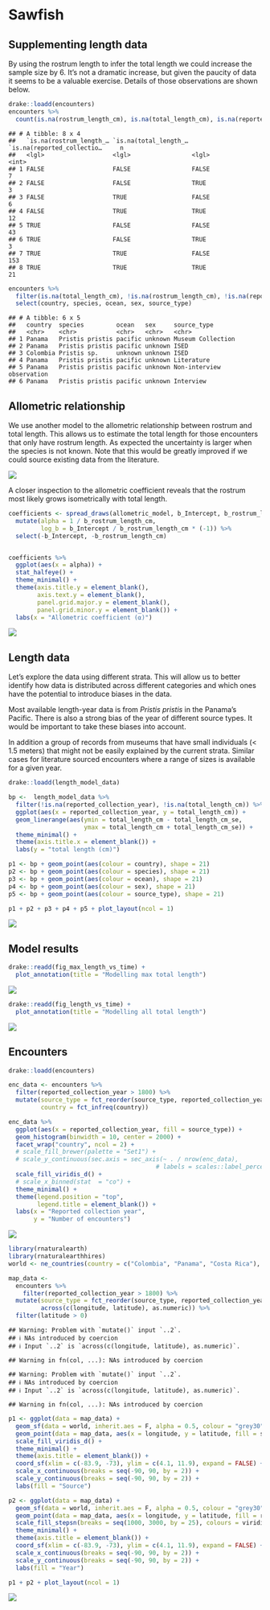 Sawfish
================

## Supplementing length data

By using the rostrum length to infer the total length we could increase
the sample size by 6. It’s not a dramatic increase, but given the
paucity of data it seems to be a valuable exercise. Details of those
observations are shown below.

``` r
drake::loadd(encounters)
encounters %>%
  count(is.na(rostrum_length_cm), is.na(total_length_cm), is.na(reported_collection_year))
```

    ## # A tibble: 8 x 4
    ##   `is.na(rostrum_length_… `is.na(total_length_… `is.na(reported_collectio…     n
    ##   <lgl>                   <lgl>                 <lgl>                      <int>
    ## 1 FALSE                   FALSE                 FALSE                          7
    ## 2 FALSE                   FALSE                 TRUE                           3
    ## 3 FALSE                   TRUE                  FALSE                          6
    ## 4 FALSE                   TRUE                  TRUE                          12
    ## 5 TRUE                    FALSE                 FALSE                         43
    ## 6 TRUE                    FALSE                 TRUE                           3
    ## 7 TRUE                    TRUE                  FALSE                        153
    ## 8 TRUE                    TRUE                  TRUE                          21

``` r
encounters %>%
  filter(is.na(total_length_cm), !is.na(rostrum_length_cm), !is.na(reported_collection_year)) %>%
  select(country, species, ocean, sex, source_type)
```

    ## # A tibble: 6 x 5
    ##   country  species         ocean   sex     source_type              
    ##   <chr>    <chr>           <chr>   <chr>   <chr>                    
    ## 1 Panama   Pristis pristis pacific unknown Museum Collection        
    ## 2 Panama   Pristis pristis pacific unknown ISED                     
    ## 3 Colombia Pristis sp.     unknown unknown ISED                     
    ## 4 Panama   Pristis pristis pacific unknown Literature               
    ## 5 Panama   Pristis pristis pacific unknown Non-interview observation
    ## 6 Panama   Pristis pristis pacific unknown Interview

## Allometric relationship

We use another model to the allometric relationship between rostrum and
total length. This allows us to estimate the total length for those
encounters that only have rostrum length. As expected the uncertainty is
larger when the species is not known. Note that this would be greatly
improved if we could source existing data from the literature.

![](data-exploration_files/figure-gfm/pressure-1.png)<!-- -->

A closer inspection to the allometric coefficient reveals that the
rostrum most likely grows isometrically with total length.

``` r
coefficients <- spread_draws(allometric_model, b_Intercept, b_rostrum_length_cm) %>%
  mutate(alpha = 1 / b_rostrum_length_cm, 
         log_b = b_Intercept / b_rostrum_length_cm * (-1)) %>%
  select(-b_Intercept, -b_rostrum_length_cm) 


coefficients %>%
  ggplot(aes(x = alpha)) +
  stat_halfeye() +
  theme_minimal() + 
  theme(axis.title.y = element_blank(), 
        axis.text.y = element_blank(), 
        panel.grid.major.y = element_blank(), 
        panel.grid.minor.y = element_blank()) + 
  labs(x = "Allometric coefficient (⍺)")
```

![](data-exploration_files/figure-gfm/unnamed-chunk-2-1.png)<!-- -->

## Length data

Let’s explore the data using different strata. This will allow us to
better identify how data is distributed across different categories and
which ones have the potential to introduce biases in the data.

Most available length-year data is from *Pristis pristis* in the
Panama’s Pacific. There is also a strong bias of the year of different
source types. It would be important to take these biases into account.

In addition a group of records from museums that have small individuals
(\< 1.5 meters) that might not be easily explained by the current
strata. Similar cases for literature sourced encounters where a range of
sizes is available for a given year.

``` r
drake::loadd(length_model_data)

bp <-  length_model_data %>%
  filter(!is.na(reported_collection_year), !is.na(total_length_cm)) %>%
  ggplot(aes(x = reported_collection_year, y = total_length_cm)) +
  geom_linerange(aes(ymin = total_length_cm - total_length_cm_se, 
                     ymax = total_length_cm + total_length_cm_se)) +
  theme_minimal() +
  theme(axis.title.x = element_blank()) +
  labs(y = "total length (cm)")

p1 <- bp + geom_point(aes(colour = country), shape = 21) 
p2 <- bp + geom_point(aes(colour = species), shape = 21)
p3 <- bp + geom_point(aes(colour = ocean), shape = 21)
p4 <- bp + geom_point(aes(colour = sex), shape = 21)
p5 <- bp + geom_point(aes(colour = source_type), shape = 21)

p1 + p2 + p3 + p4 + p5 + plot_layout(ncol = 1)
```

![](data-exploration_files/figure-gfm/unnamed-chunk-3-1.png)<!-- -->

## Model results

``` r
drake::readd(fig_max_length_vs_time) +
  plot_annotation(title = "Modelling max total length")
```

![](data-exploration_files/figure-gfm/unnamed-chunk-4-1.png)<!-- -->

``` r
drake::readd(fig_length_vs_time) +
  plot_annotation(title = "Modelling all total length")
```

![](data-exploration_files/figure-gfm/unnamed-chunk-4-2.png)<!-- -->

## Encounters

``` r
drake::loadd(encounters)

enc_data <- encounters %>%
  filter(reported_collection_year > 1800) %>%
  mutate(source_type = fct_reorder(source_type, reported_collection_year, median), 
         country = fct_infreq(country))

enc_data %>%
  ggplot(aes(x = reported_collection_year, fill = source_type)) + 
  geom_histogram(binwidth = 10, center = 2000) +
  facet_wrap("country", ncol = 2) +
  # scale_fill_brewer(palette = "Set1") + 
  # scale_y_continuous(sec.axis = sec_axis(~ . / nrow(enc_data), 
                                         # labels = scales::label_percent(), name = "Percentage of encounters")) +
  scale_fill_viridis_d() +
  # scale_x_binned(stat  = "co") +
  theme_minimal() +
  theme(legend.position = "top", 
        legend.title = element_blank()) +
  labs(x = "Reported collection year", 
       y = "Number of encounters")
```

![](data-exploration_files/figure-gfm/unnamed-chunk-5-1.png)<!-- -->

``` r
library(rnaturalearth)
library(rnaturalearthhires)
world <- ne_countries(country = c("Colombia", "Panama", "Costa Rica"), scale = "large", returnclass = "sf")

map_data <-
  encounters %>%
    filter(reported_collection_year > 1800) %>%
  mutate(source_type = fct_reorder(source_type, reported_collection_year, median), 
         across(c(longitude, latitude), as.numeric)) %>%
  filter(latitude > 0)
```

    ## Warning: Problem with `mutate()` input `..2`.
    ## ℹ NAs introduced by coercion
    ## ℹ Input `..2` is `across(c(longitude, latitude), as.numeric)`.

    ## Warning in fn(col, ...): NAs introduced by coercion

    ## Warning: Problem with `mutate()` input `..2`.
    ## ℹ NAs introduced by coercion
    ## ℹ Input `..2` is `across(c(longitude, latitude), as.numeric)`.

    ## Warning in fn(col, ...): NAs introduced by coercion

``` r
p1 <- ggplot(data = map_data) + 
  geom_sf(data = world, inherit.aes = F, alpha = 0.5, colour = "grey30") +
  geom_point(data = map_data, aes(x = longitude, y = latitude, fill = source_type), shape = 21) + 
  scale_fill_viridis_d() +
  theme_minimal() +
  theme(axis.title = element_blank()) +
  coord_sf(xlim = c(-83.9, -73), ylim = c(4.1, 11.9), expand = FALSE) +
  scale_x_continuous(breaks = seq(-90, 90, by = 2)) +
  scale_y_continuous(breaks = seq(-90, 90, by = 2)) +
  labs(fill = "Source")

p2 <- ggplot(data = map_data) + 
  geom_sf(data = world, inherit.aes = F, alpha = 0.5, colour = "grey30") +
  geom_point(data = map_data, aes(x = longitude, y = latitude, fill = reported_collection_year), shape = 21) + 
  scale_fill_stepsn(breaks = seq(1000, 3000, by = 25), colours = viridis::viridis(2)) +
  theme_minimal() +
  theme(axis.title = element_blank()) +
  coord_sf(xlim = c(-83.9, -73), ylim = c(4.1, 11.9), expand = FALSE) +
  scale_x_continuous(breaks = seq(-90, 90, by = 2)) +
  scale_y_continuous(breaks = seq(-90, 90, by = 2)) +
  labs(fill = "Year")

p1 + p2 + plot_layout(ncol = 1) 
```

![](data-exploration_files/figure-gfm/unnamed-chunk-6-1.png)<!-- -->
